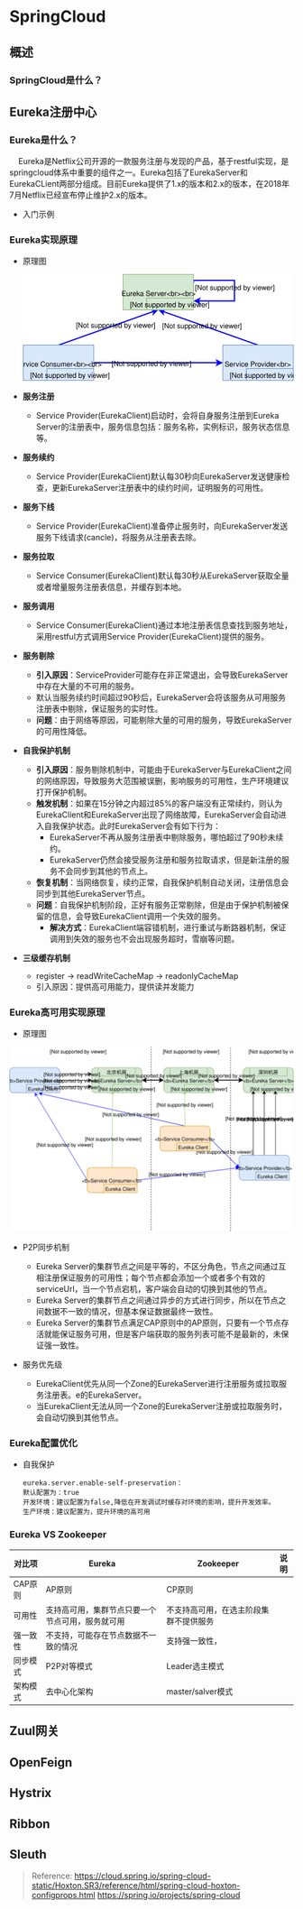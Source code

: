# SpringCloud

## 概述
### SpringCloud是什么？


## Eureka注册中心
### Eureka是什么？
&nbsp;&nbsp;&nbsp;&nbsp;Eureka是Netflix公司开源的一款服务注册与发现的产品，基于restful实现，是springcloud体系中重要的组件之一。Eureka包括了EurekaServer和EurekaCLient两部分组成。目前Eureka提供了1.x的版本和2.x的版本，在2018年7月Netflix已经宣布停止维护2.x的版本。
- 入门示例
### Eureka实现原理
- 原理图

  ![](imgs/20200706_Eureka-Eureka实现原理.svg)

- **服务注册**
  - Service Provider(EurekaClient)启动时，会将自身服务注册到Eureka Server的注册表中，服务信息包括：服务名称，实例标识，服务状态信息等。
- **服务续约**
  - Service Provider(EurekaClient)默认每30秒向EurekaServer发送健康检查，更新EurekaServer注册表中的续约时间，证明服务的可用性。
- **服务下线**
  - Service Provider(EurekaClient)准备停止服务时，向EurekaServer发送服务下线请求(cancle)，将服务从注册表去除。
- **服务拉取**
  - Service Consumer(EurekaClient)默认每30秒从EurekaServer获取全量或者增量服务注册表信息，并缓存到本地。
- **服务调用**
  - Service Consumer(EurekaClient)通过本地注册表信息查找到服务地址，采用restful方式调用Service Provider(EurekaClient)提供的服务。
- **服务剔除**
  - **引入原因**：ServiceProvider可能存在非正常退出，会导致EurekaServer中存在大量的不可用的服务。
  - 默认当服务续约时间超过90秒后，EurekaServer会将该服务从可用服务注册表中剔除，保证服务的实时性。
  - **问题**：由于网络等原因，可能剔除大量的可用的服务，导致EurekaServer的可用性降低。
- **自我保护机制**
  - **引入原因**：服务剔除机制中，可能由于EurekaServer与EurekaClient之间的网络原因，导致服务大范围被误删，影响服务的可用性，生产环境建议打开保护机制。
  - **触发机制**：如果在15分钟之内超过85%的客户端没有正常续约，则认为EurekaClient和EurekaServer出现了网络故障，EurekaServer会自动进入自我保护状态。此时EurekaServer会有如下行为：
    - EurekaServer不再从服务注册表中剔除服务，哪怕超过了90秒未续约。
    - EurekaServer仍然会接受服务注册和服务拉取请求，但是新注册的服务不会同步到其他的节点上。
  - **恢复机制**：当网络恢复，续约正常，自我保护机制自动关闭，注册信息会同步到其他EurekaServer节点。
  - **问题**：自我保护机制阶段，正好有服务正常剔除，但是由于保护机制被保留的信息，会导致EurekaClient调用一个失效的服务。
    - **解决方式**：EurekaClient端容错机制，进行重试与断路器机制，保证调用到失效的服务也不会出现服务超时，雪崩等问题。
- **三级缓存机制**
  - register -> readWriteCacheMap -> readonlyCacheMap
  - 引入原因：提供高可用能力，提供读并发能力

### Eureka高可用实现原理
- 原理图

![](imgs/20200706_Eureka-Eureka高可用原理.svg)
- P2P同步机制
  - Eureka Server的集群节点之间是平等的，不区分角色，节点之间通过互相注册保证服务的可用性；每个节点都会添加一个或者多个有效的serviceUrl，当一个节点宕机，客户端会自动的切换到其他的节点。
  - Eureka Server的集群节点之间通过异步的方式进行同步，所以在节点之间数据不一致的情况，但基本保证数据最终一致性。
  - Eureka Server的集群节点满足CAP原则中的AP原则，只要有一个节点存活就能保证服务可用，但是客户端获取的服务列表可能不是最新的，未保证强一致性。

- 服务优先级
  - EurekaClient优先从同一个Zone的EurekaServer进行注册服务或拉取服务注册表。e的EurekaServer。
  - 当EurekaClient无法从同一个Zone的EurekaServer注册或拉取服务时，会自动切换到其他节点。
### Eureka配置优化
- 自我保护
  ```
  eureka.server.enable-self-preservation：
  默认配置为：true
  开发环境：建议配置为false,降低在开发调试时缓存对环境的影响，提升开发效率。
  生产环境：建议配置为，提升环境的高可用
  ```


### Eureka VS Zookeeper

|对比项|Eureka|Zookeeper|说明|
|----|----|----|----|
|CAP原则|AP原则|CP原则||
|可用性|支持高可用，集群节点只要一个节点可用，服务就可用|不支持高可用，在选主阶段集群不提供服务||
|强一致性|不支持，可能存在节点数据不一致的情况|支持强一致性，||
|同步模式|P2P对等模式|Leader选主模式||
|架构模式|去中心化架构|master/salver模式||




## Zuul网关

## OpenFeign

## Hystrix

## Ribbon

## Sleuth

>Reference:
>https://cloud.spring.io/spring-cloud-static/Hoxton.SR3/reference/html/spring-cloud-hoxton-configprops.html
>https://spring.io/projects/spring-cloud
>
